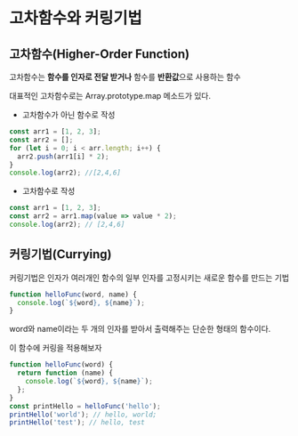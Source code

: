 # 고차함수와 커링기법

## 고차함수(Higher-Order Function)

고차함수는 **함수를 인자로 전달 받거나** 함수를 **반환값**으로 사용하는 함수

대표적인 고차함수로는 Array.prototype.map 메소드가 있다.

- 고차함수가 아닌 함수로 작성

```js
const arr1 = [1, 2, 3];
const arr2 = [];
for (let i = 0; i < arr.length; i++) {
  arr2.push(arr1[i] * 2);
}
console.log(arr2); //[2,4,6]
```

- 고차함수로 작성

```js
const arr1 = [1, 2, 3];
const arr2 = arr1.map(value => value * 2);
console.log(arr2); // [2,4,6]
```

## 커링기법(Currying)

커링기법은 인자가 여러개인 함수의 일부 인자를 고정시키는 새로운 함수를 만드는 기법

```js
function helloFunc(word, name) {
  console.log(`${word}, ${name}`);
}
```

word와 name이라는 두 개의 인자를 받아서 출력해주는 단순한 형태의 함수이다.

이 함수에 커링을 적용해보자

```js
function helloFunc(word) {
  return function (name) {
    console.log(`${word}, ${name}`);
  };
}
const printHello = helloFunc('hello');
printHello('world'); // hello, world;
printHello('test'); // hello, test
```
